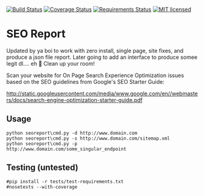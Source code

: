 [![Build Status](https://travis-ci.org/drawbuildplay/seo_report.svg?branch=master)](https://travis-ci.org/drawbuildplay/seo_report)
[![Coverage Status](https://coveralls.io/repos/github/drawbuildplay/seo_report/badge.svg?branch=master)](https://coveralls.io/github/drawbuildplay/seo_report?branch=master)
[![Requirements Status](https://requires.io/github/drawbuildplay/seo_report/requirements.svg?branch=master)](https://requires.io/github/drawbuildplay/seo_report/requirements/?branch=master)
[![MIT licensed](https://img.shields.io/badge/license-MIT-blue.svg)](https://raw.githubusercontent.com/drawbuildplay/seo_report/master/LICENSE)

SEO Report
==========
Updated by ya boi to work with zero install, single page, site fixes, and produce a json file report. Later going to add an interface to produce somee legit dl.... eh 👊 Clean up your room!

Scan your website for On Page Search Experience Optimization issues based on 
the SEO guidelines from Google's SEO Starter Guide:
        
http://static.googleusercontent.com/media/www.google.com/en//webmasters/docs/search-engine-optimization-starter-guide.pdf


Usage
-----

```
python seoreport\cmd.py -d http://www.domain.com
python seoreport\cmd.py -s http://www.domain.com/sitemap.xml
python seoreport\cmd.py -p http://www.domain.com/some_singular_endpoint
```

Testing (untested)
-------
```
#pip install -r tests/test-requirements.txt
#nosetests --with-coverage
```
